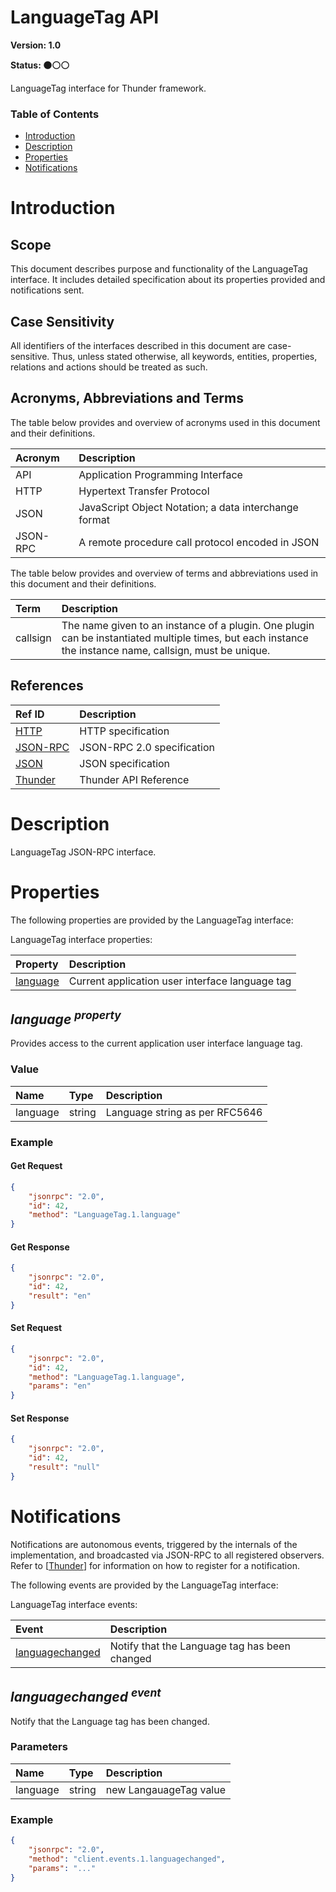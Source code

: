 <!-- Generated automatically, DO NOT EDIT! -->
<a name="head.LanguageTag_API"></a>
# LanguageTag API

**Version: 1.0**

**Status: :black_circle::white_circle::white_circle:**

LanguageTag interface for Thunder framework.

### Table of Contents

- [Introduction](#head.Introduction)
- [Description](#head.Description)
- [Properties](#head.Properties)
- [Notifications](#head.Notifications)

<a name="head.Introduction"></a>
# Introduction

<a name="head.Scope"></a>
## Scope

This document describes purpose and functionality of the LanguageTag interface. It includes detailed specification about its properties provided and notifications sent.

<a name="head.Case_Sensitivity"></a>
## Case Sensitivity

All identifiers of the interfaces described in this document are case-sensitive. Thus, unless stated otherwise, all keywords, entities, properties, relations and actions should be treated as such.

<a name="head.Acronyms,_Abbreviations_and_Terms"></a>
## Acronyms, Abbreviations and Terms

The table below provides and overview of acronyms used in this document and their definitions.

| Acronym | Description |
| :-------- | :-------- |
| <a name="acronym.API">API</a> | Application Programming Interface |
| <a name="acronym.HTTP">HTTP</a> | Hypertext Transfer Protocol |
| <a name="acronym.JSON">JSON</a> | JavaScript Object Notation; a data interchange format |
| <a name="acronym.JSON-RPC">JSON-RPC</a> | A remote procedure call protocol encoded in JSON |

The table below provides and overview of terms and abbreviations used in this document and their definitions.

| Term | Description |
| :-------- | :-------- |
| <a name="term.callsign">callsign</a> | The name given to an instance of a plugin. One plugin can be instantiated multiple times, but each instance the instance name, callsign, must be unique. |

<a name="head.References"></a>
## References

| Ref ID | Description |
| :-------- | :-------- |
| <a name="ref.HTTP">[HTTP](http://www.w3.org/Protocols)</a> | HTTP specification |
| <a name="ref.JSON-RPC">[JSON-RPC](https://www.jsonrpc.org/specification)</a> | JSON-RPC 2.0 specification |
| <a name="ref.JSON">[JSON](http://www.json.org/)</a> | JSON specification |
| <a name="ref.Thunder">[Thunder](https://github.com/WebPlatformForEmbedded/Thunder/blob/master/doc/WPE%20-%20API%20-%20WPEFramework.docx)</a> | Thunder API Reference |

<a name="head.Description"></a>
# Description

LanguageTag JSON-RPC interface.

<a name="head.Properties"></a>
# Properties

The following properties are provided by the LanguageTag interface:

LanguageTag interface properties:

| Property | Description |
| :-------- | :-------- |
| [language](#property.language) | Current application user interface language tag |


<a name="property.language"></a>
## *language <sup>property</sup>*

Provides access to the current application user interface language tag.

### Value

| Name | Type | Description |
| :-------- | :-------- | :-------- |
| language | string | Language string as per RFC5646 |

### Example

#### Get Request

```json
{
    "jsonrpc": "2.0",
    "id": 42,
    "method": "LanguageTag.1.language"
}
```

#### Get Response

```json
{
    "jsonrpc": "2.0",
    "id": 42,
    "result": "en"
}
```

#### Set Request

```json
{
    "jsonrpc": "2.0",
    "id": 42,
    "method": "LanguageTag.1.language",
    "params": "en"
}
```

#### Set Response

```json
{
    "jsonrpc": "2.0",
    "id": 42,
    "result": "null"
}
```

<a name="head.Notifications"></a>
# Notifications

Notifications are autonomous events, triggered by the internals of the implementation, and broadcasted via JSON-RPC to all registered observers. Refer to [[Thunder](#ref.Thunder)] for information on how to register for a notification.

The following events are provided by the LanguageTag interface:

LanguageTag interface events:

| Event | Description |
| :-------- | :-------- |
| [languagechanged](#event.languagechanged) | Notify that the Language tag has been changed |


<a name="event.languagechanged"></a>
## *languagechanged <sup>event</sup>*

Notify that the Language tag has been changed.

### Parameters

| Name | Type | Description |
| :-------- | :-------- | :-------- |
| language | string | new LangauageTag value |

### Example

```json
{
    "jsonrpc": "2.0",
    "method": "client.events.1.languagechanged",
    "params": "..."
}
```

